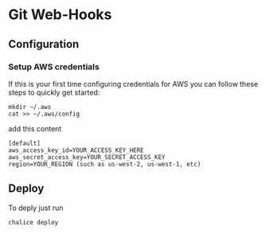 # Git Web-Hooks

## Configuration
### Setup AWS credentials
If this is your first time configuring credentials for AWS you can follow these steps to quickly get started:

    mkdir ~/.aws
    cat >> ~/.aws/config
    
add this content

    [default]
    aws_access_key_id=YOUR_ACCESS_KEY_HERE
    aws_secret_access_key=YOUR_SECRET_ACCESS_KEY
    region=YOUR_REGION (such as us-west-2, us-west-1, etc)
    
## Deploy
To deply just run

    chalice deploy